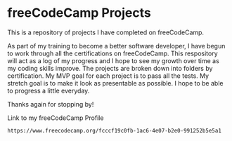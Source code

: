 # freeCodeCamp Projects

This is a repository of projects I have completed on freeCodeCamp.

As part of my training to become a better software developer, I have begun to work through all the certifications on freeCodeCamp. This
respository will act as a log of my progress and I hope to see my growth over time as my coding skills improve. The projects are broken
down into folders by certification. My MVP goal for each project is to pass all the tests. My stretch goal is to make it look as presentable as possible. I hope to be able to progress a little everyday.

Thanks again for stopping by!

Link to my freeCodeCamp Profile
``` 
https://www.freecodecamp.org/fcccf19c0fb-1ac6-4e07-b2e0-991252b5e5a1
```